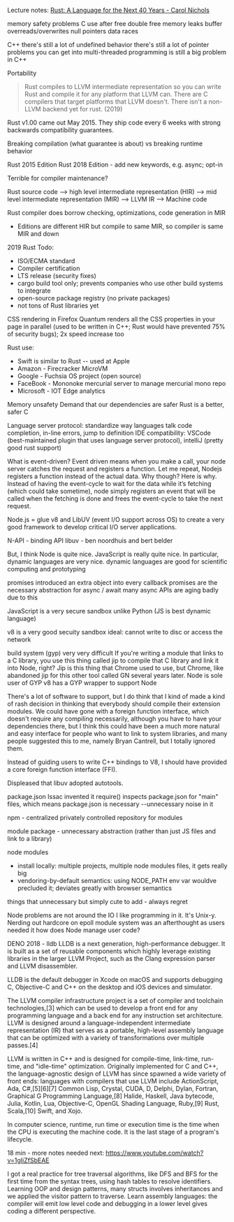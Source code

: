 Lecture notes: [Rust: A Language for the Next 40 Years - Carol Nichols](https://www.youtube.com/watch?v=A3AdN7U24iU)

memory safety problems C
use after free
double free
memory leaks
buffer overreads/overwrites
null pointers
data races

C++
there's still a lot of undefined behavior
there's still a lot of pointer problems you can get into
multi-threaded programming is still a big problem in C++

Portability

>Rust compiles to LLVM intermediate representation so you can write Rust and compile it for any platform that LLVM can. There are C compilers that target platforms that LLVM doesn't. There isn't a non-LLVM backend yet for rust. (2019)

Rust v1.00 came out May 2015. They ship code every 6 weeks with strong backwards compatibility guarantees.

Breaking compilation (what guarantee is about) vs breaking runtime behavior

Rust 2015 Edition
Rust 2018 Edition - add new keywords, e.g. async; opt-in

Terrible for compiler maintenance?

Rust source code --> high level intermediate representation (HIR) --> mid level intermediate representation (MIR) --> LLVM IR --> Machine code

Rust compiler does borrow checking, optimizations, code generation in MIR
 - Editions are different HIR but compile to same MIR, so compiler is same MIR and down

2019 Rust Todo:
 - ISO/ECMA standard
 - Compiler certification
 - LTS release (security fixes)
 - cargo build tool only; prevents companies who use other build systems to integrate
 - open-source package registry (no private packages)
 - not tons of Rust libraries yet

CSS rendering in Firefox Quantum renders all the CSS properties in your page in parallel (used to be written in C++; Rust would have prevented 75% of security bugs); 2x speed increase too

Rust use:
- Swift is similar to Rust -- used at Apple
- Amazon - Firecracker MicroVM
- Google - Fuchsia OS project (open source)
- FaceBook - Mononoke mercurial server to manage mercurial mono repo
- Microsoft - IOT Edge analytics

Memory unsafety
Demand that our dependencies are safer
Rust is a better, safer C

Language server protocol: standardize way languages talk
code completion, in-line errors, jump to definition
IDE compatibility: VSCode (best-maintained plugin that uses language server protocol), intelliJ (pretty good rust support)



What is event-driven?
Event driven means when you make a call, your node server catches the request and registers a function. Let me repeat, Nodejs registers a function instead of the actual data. Why though? Here is why. Instead of having the event-cycle to wait for the data while it’s fetching (which could take sometime), node simply registers an event that will be called when the fetching is done and frees the event-cycle to take the next request.

Node.js = glue v8 and LibUV (event I/O support across OS) to create a very good framework to develop critical I/O server applications.

N-API - binding API
libuv - ben noordhuis and bert belder


But, I think Node is quite nice.
JavaScript is really quite nice.
In particular, dynamic languages are very nice.
dynamic languages are good for scientific computing and prototyping

promises introduced an extra object into every callback
promises are the necessary abstraction for async / await
many async APIs are aging badly due to this

JavaScript is a very secure sandbox unlike Python (JS is best dynamic language)

v8 is a very good secuity sandbox
ideal: cannot write to disc or access the network

build system (gyp)
very very difficult
If you're writing a module that links to a C library, you use this thing called jip to compile that C library and link it into Node, right? Jip is this thing that Chrome used to use, but Chrome, like abandoned jip for this other tool called GN several years later.
Node is sole user of GYP
v8 has a GYP wrapper to support Node

There's a lot of software to support, but I do think that I kind of made a kind of rash decision in thinking that everybody should compile their extension modules. We could have gone with a foreign function interface, which doesn't require any compiling necessarily, although you have to have your dependencies there, but I think this could have been a much more natural and easy interface for people who want to link to system libraries, and many people suggested this to me, namely Bryan Cantrell, but I totally ignored them.

Instead of guiding users to write C++ bindings to V8, I should have provided a core foreign function interface (FFI).

Displeased that libuv adopted autotools.

package.json Issac invented it
require() inspects package.json for "main" files, which means package.json is necessary
--unnecessary noise in it

npm - centralized privately controlled repository for modules

module package - unnecessary abstraction (rather than just JS files and link to a library)

node modules
- install locally: multiple projects, multiple node modules files, it gets really big
- vendoring-by-default semantics: using NODE_PATH env var wouldve precluded it; deviates greatly with browser semantics

things that unnecessary but simply cute to add - always regret

Node problems are not around the IO
I like programming in it. It's Unix-y.
Nerding out hardcore on epoll
module system was an afterthought as users needed it
how does Node manage user code?

DENO 2018 -
lldb
LLDB is a next generation, high-performance debugger. It is built as a set of reusable components which highly leverage existing libraries in the larger LLVM Project, such as the Clang expression parser and LLVM disassembler.

LLDB is the default debugger in Xcode on macOS and supports debugging C, Objective-C and C++ on the desktop and iOS devices and simulator.


The LLVM compiler infrastructure project is a set of compiler and toolchain technologies,[3] which can be used to develop a front end for any programming language and a back end for any instruction set architecture. LLVM is designed around a language-independent intermediate representation (IR) that serves as a portable, high-level assembly language that can be optimized with a variety of transformations over multiple passes.[4]

LLVM is written in C++ and is designed for compile-time, link-time, run-time, and "idle-time" optimization. Originally implemented for C and C++, the language-agnostic design of LLVM has since spawned a wide variety of front ends: languages with compilers that use LLVM include ActionScript, Ada, C#,[5][6][7] Common Lisp, Crystal, CUDA, D, Delphi, Dylan, Fortran, Graphical G Programming Language,[8] Halide, Haskell, Java bytecode, Julia, Kotlin, Lua, Objective-C, OpenGL Shading Language, Ruby,[9] Rust, Scala,[10] Swift, and Xojo.

In computer science, runtime, run time or execution time is the time when the CPU is executing the machine code. It is the last stage of a program's lifecycle.

18 min - more notes needed
next: <https://www.youtube.com/watch?v=1gIiZfSbEAE>


I got a real practice for tree traversal algorithms, like DFS and BFS for the first time from the syntax trees, using hash tables to resolve identifiers. Learning OOP and design patterns, many structs involves inheritances and we applied the visitor pattern to traverse.  Learn assembly languages: the compiler will emit low level code and debugging in a lower level gives coding a different perspective.
